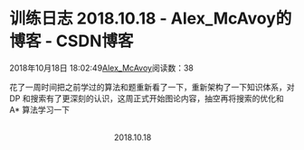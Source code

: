 # 训练日志 2018.10.18 - Alex_McAvoy的博客 - CSDN博客





2018年10月18日 18:02:49[Alex_McAvoy](https://me.csdn.net/u011815404)阅读数：38








花了一周时间把之前学过的算法和题重新看了一下，重新架构了一下知识体系，对 DP 和搜索有了更深刻的认识，这周正式开始图论内容，抽空再将搜索的优化和 A* 算法学习一下

                                                                                                                                                                               2018.10.18




